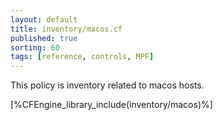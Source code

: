```yaml
---
layout: default
title: inventory/macos.cf
published: true
sorting: 60
tags: [reference, controls, MPF]
---
```


This policy is inventory related to macos hosts.

[%CFEngine_library_include(inventory/macos)%]

